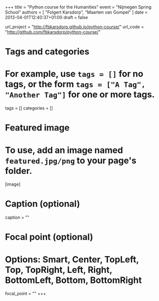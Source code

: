 +++
title = "Python course for the Humanities"
event = "Nijmegen Spring School"
authors = [ "Folgert Karsdorp", "Maarten van Gompel" ]
date = 2013-04-01T12:40:37+01:00
draft = false

url_project = "http://fbkarsdorp.github.io/python-course/"
url_code = "http://github.com/fbkarsdorp/python-course/"

# Tags and categories
# For example, use `tags = []` for no tags, or the form `tags = ["A Tag", "Another Tag"]` for one or more tags.
tags = []
categories = []

# Featured image
# To use, add an image named `featured.jpg/png` to your page's folder.
[image]
  # Caption (optional)
  caption = ""

  # Focal point (optional)
  # Options: Smart, Center, TopLeft, Top, TopRight, Left, Right, BottomLeft, Bottom, BottomRight
  focal_point = ""
+++
